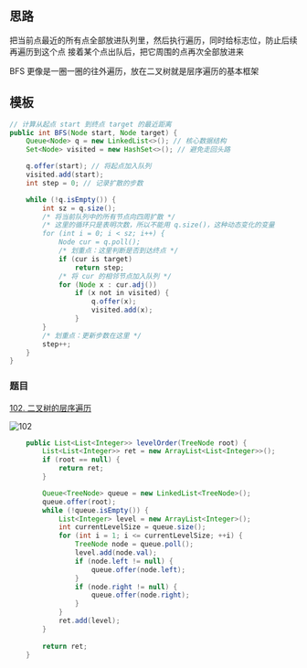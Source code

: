 ## 思路
把当前点最近的所有点全部放进队列里，然后执行遍历，同时给标志位，防止后续再遍历到这个点
接着某个点出队后，把它周围的点再次全部放进来

BFS 更像是一圈一圈的往外遍历，放在二叉树就是层序遍历的基本框架

## 模板



```java
// 计算从起点 start 到终点 target 的最近距离
public int BFS(Node start, Node target) {
    Queue<Node> q = new LinkedList<>(); // 核心数据结构
    Set<Node> visited = new HashSet<>(); // 避免走回头路

    q.offer(start); // 将起点加入队列
    visited.add(start);
    int step = 0; // 记录扩散的步数

    while (!q.isEmpty()) {
        int sz = q.size();
        /* 将当前队列中的所有节点向四周扩散 */
        /* 这里的循环只是表明次数，所以不能用 q.size()，这种动态变化的变量
        for (int i = 0; i < sz; i++) {
            Node cur = q.poll();
            /* 划重点：这里判断是否到达终点 */
            if (cur is target)
                return step;
            /* 将 cur 的相邻节点加入队列 */
            for (Node x : cur.adj())
                if (x not in visited) {
                    q.offer(x);
                    visited.add(x);
                }
        }
        /* 划重点：更新步数在这里 */
        step++;
    }
}

```

### 题目
[102. 二叉树的层序遍历](https://leetcode-cn.com/problems/binary-tree-level-order-traversal/)

![102](https://user-images.githubusercontent.com/32134770/129651855-eb68066b-e42c-4157-b3e4-ff7e49439bd2.png)

```java
    public List<List<Integer>> levelOrder(TreeNode root) {
        List<List<Integer>> ret = new ArrayList<List<Integer>>();
        if (root == null) {
            return ret;
        }

        Queue<TreeNode> queue = new LinkedList<TreeNode>();
        queue.offer(root);
        while (!queue.isEmpty()) {
            List<Integer> level = new ArrayList<Integer>();
            int currentLevelSize = queue.size();
            for (int i = 1; i <= currentLevelSize; ++i) {
                TreeNode node = queue.poll();
                level.add(node.val);
                if (node.left != null) {
                    queue.offer(node.left);
                }
                if (node.right != null) {
                    queue.offer(node.right);
                }
            }
            ret.add(level);
        }
        
        return ret;
    }

```

